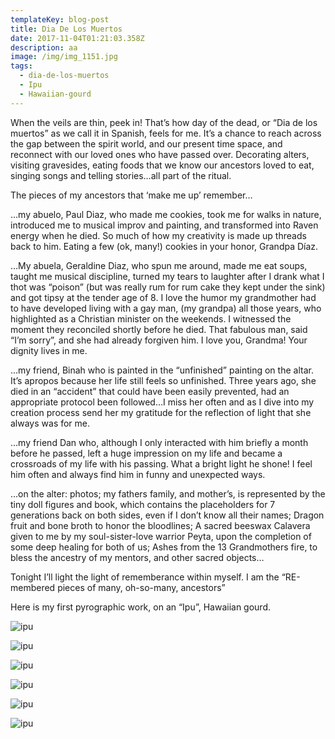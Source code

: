 ```yaml
---
templateKey: blog-post
title: Dia De Los Muertos
date: 2017-11-04T01:21:03.358Z
description: aa
image: /img/img_1151.jpg
tags:
  - dia-de-los-muertos
  - Ipu
  - Hawaiian-gourd
---
```

When the veils are thin, peek in! That’s how day of the dead, or “Dia de los muertos” as we call it in Spanish, feels for me. It’s a chance to reach across the gap between the spirit world, and our present time space, and reconnect with our loved ones who have passed over. Decorating alters, visiting gravesides, eating foods that we know our ancestors loved to eat, singing songs and telling stories…all part of the ritual.

The pieces of my ancestors that ‘make me up’ remember…

…my abuelo, Paul Diaz, who made me cookies, took me for walks in nature, introduced me to musical improv and painting, and transformed into Raven energy when he died. So much of how my creativity is made up threads back to him. Eating a few (ok, many!) cookies in your honor, Grandpa Díaz.

…My abuela, Geraldine Diaz, who spun me around, made me eat soups, taught me musical discipline, turned my tears to laughter after I drank what I thot was “poison” (but was really rum for rum cake they kept under the sink) and got tipsy at the tender age of 8. I love the humor my grandmother had to have developed living with a gay man, (my grandpa) all those years, who highlighted as a Christian minister on the weekends. I witnessed the moment they reconciled shortly before he died. That fabulous man, said “I’m sorry”, and she had already forgiven him. I love you, Grandma! Your dignity lives in me.

…my friend, Binah who is painted in the “unfinished” painting on the altar. It’s apropos because her life still feels so unfinished. Three years ago, she died in an “accident” that could have been easily prevented, had an appropriate protocol been followed…I miss her often and as I dive into my creation process send her my gratitude for the reflection of light that she always was for me. 

…my friend Dan who, although I only interacted with him briefly a month before he passed, left a huge impression on my life and became a crossroads of my life with his passing. What a bright light he shone! I feel him often and always find him in funny and unexpected ways.

…on the alter: photos; my fathers family, and mother’s, is represented by the tiny doll figures and book, which contains the placeholders for 7 generations back on both sides, even if I don’t know all their names; Dragon fruit and bone broth to honor the bloodlines; A sacred beeswax Calavera given to me by my soul-sister-love warrior Peyta, upon the completion of some deep healing for both of us; Ashes from the 13 Grandmothers fire, to bless the ancestry of my mentors, and other sacred objects…

Tonight I’ll light the light of rememberance within myself. I am the “RE-membered pieces of many, oh-so-many, ancestors”

Here is my first pyrographic work, on an “Ipu”, Hawaiian gourd.

![ipu](/img/img_1154.jpg)

![ipu](/img/img_1155.jpg)

![ipu](/img/img_1156.jpg)

![ipu](/img/img_1157.jpg)

![ipu](/img/img_1158.jpg)

![ipu](/img/img_1159.jpg)
